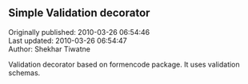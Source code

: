 ## Simple Validation decorator  
Originally published: 2010-03-26 06:54:46  
Last updated: 2010-03-26 06:54:47  
Author: Shekhar Tiwatne  
  
Validation decorator based on formencode package. It uses validation schemas.